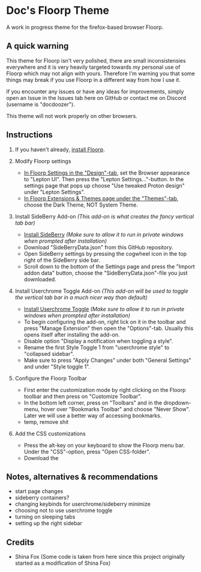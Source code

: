 # Doc's Floorp Theme
A work in progress theme for the firefox-based browser Floorp.

## A quick warning
This theme for Floorp isn't very polished, there are small inconsistensies everywhere and it is very heavily targeted towards my personal use of Floorp which may not align with yours. Therefore I'm warning you that some things may break if you use Floorp in a different way from how I use it. 

If you encounter any issues or have any ideas for improvements, simply open an Issue in the Issues tab here on GitHub or contact me on Discord (username is "docdoozer").

This theme will not work properly on other browsers.

## Instructions
1. If you haven't already, [install Floorp](https://floorp.app/).

3. Modify Floorp settings
   * [In Floorp Settings in the "Design"-tab](about:preferences#design), set the Browser appearance to "Lepton UI". Then press the "Lepton Settings..."-button. In the settings page that pops up choose "Use tweaked Proton design" under "Lepton Settings".
   * [In Floorp Extensions & Themes page under the "Themes"-tab](about:addons), choose the Dark Theme, NOT System Theme.

4. Install SideBerry Add-on *(This add-on is what creates the fancy vertical tab bar)*
   * [Install SideBerry](https://addons.mozilla.org/en-US/firefox/addon/sidebery/) *(Make sure to allow it to run in private windows when prompted after installation)*
   * Download "SideBerryData.json" from this GitHub repository.
   * Open SideBerry settings by pressing the cogwheel icon in the top right of the SideBerry side bar.
   * Scroll down to the bottom of the Settings page and press the "Import addon data" button, choose the "SideBerryData.json"-file you just downloaded.

5. Install Userchrome Toggle Add-on *(This add-on will be used to toggle the vertical tab bar in a much nicer way than default)*
   * [Install Userchrome Toggle](https://addons.mozilla.org/en-US/firefox/addon/userchrome-toggle/) *(Make sure to allow it to run in private windows when prompted after installation)*
   * To begin configuring the add-on, right lick on it in the toolbar and press "Manage Extension" then open the "Options"-tab. Usually this opens itself after installing the add-on.
   * Disable option "Display a notification when toggling a style".
   * Rename the first Style Toggle 1 from "userchrome style" to "collapsed sidebar".
   * Make sure to press "Apply Changes" under both "General Settings" and under "Style toggle 1".

6. Configure the Floorp Toolbar
   * First enter the customization mode by right clicking on the Floorp toolbar and then press on "Customize Toolbar".
   * In the bottom left corner, press on "Toolbars" and in the dropdown-menu, hover over "Bookmarks Toolbar" and choose "Never Show". Later we will use a better way of accessing bookmarks.
   * temp, remove shit

7. Add the CSS customizations
   * Press the alt-key on your keyboard to show the Floorp menu bar. Under the "CSS"-option, press "Open CSS-folder".
   * Download the

## Notes, alternatives & recommendations
* start page changes
* sideberry containers?
* changing keybinds for userchrome/sideberry minimize
* choosing not to use userchrome toggle
* turning on sleeping tabs
* setting up the right sidebar

## Credits
* Shina Fox (Some code is taken from here since this project originally started as a modification of Shina Fox)
